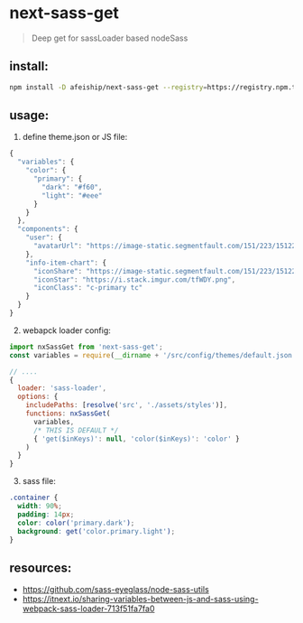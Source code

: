 # next-sass-get
> Deep get for sassLoader based nodeSass

## install:
```bash
npm install -D afeiship/next-sass-get --registry=https://registry.npm.taobao.org
```

## usage:
1. define theme.json or JS file:

```js
{
  "variables": {
    "color": {
      "primary": {
        "dark": "#f60",
        "light": "#eee"
      }
    }
  },
  "components": {
    "user": {
      "avatarUrl": "https://image-static.segmentfault.com/151/223/1512235645-5c77c9963220a_articlex"
    },
    "info-item-chart": {
      "iconShare": "https://image-static.segmentfault.com/151/223/1512235645-5c77c9963220a_articlex",
      "iconStar": "https://i.stack.imgur.com/tfWDY.png",
      "iconClass": "c-primary tc"
    }
  }
}
```

2. webapck loader config:
```js
import nxSassGet from 'next-sass-get';
const variables = require(__dirname + '/src/config/themes/default.json').variables;

// ....
{
  loader: 'sass-loader',
  options: {
    includePaths: [resolve('src', './assets/styles')],
    functions: nxSassGet(
      variables,
      /* THIS IS DEFAULT */
      { 'get($inKeys)': null, 'color($inKeys)': 'color' }
    )
  }
}
```

3. sass file:
```scss
.container {
  width: 90%;
  padding: 14px;
  color: color('primary.dark');
  background: get('color.primary.light');
}
```

## resources:
- https://github.com/sass-eyeglass/node-sass-utils
- https://itnext.io/sharing-variables-between-js-and-sass-using-webpack-sass-loader-713f51fa7fa0
